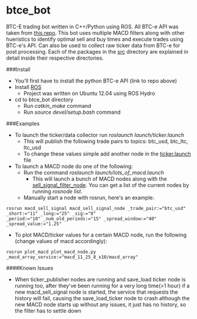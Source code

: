btce_bot
========

BTC-E trading bot written in C++/Python using ROS. All BTC-e API was taken from [this repo](https://github.com/alanmcintyre/btce-api). This bot uses multiple MACD filters along with other hueristics to identify optimal sell and buy times and execute trades using BTC-e's API. Can also be used to collect raw ticker data from BTC-e for post processing. Each of the packages in the [src](src) directory are explained in detail inside their respective directories.

###Install

- You'll first have to install the python BTC-e API (link to repo above)  
- Install [ROS](http://www.ros.org/install/)  
  - Project was written on Ubuntu 12.04 using ROS Hydro
- cd to btce_bot directory  
  - Run *catkin_make* command
  - Run *source devel/setup.bash* command

###Examples
- To launch the ticker/data collector run *roslaunch launch/ticker.launch*  
  - This will publish the following trade pairs to topics: btc_usd, btc_ltc, ltc_usd  
  - To change these values simple add another node in the [ticker.launch](launch/ticker.launch) file
- To launch a MACD node do one of the following:  
  - Run the command *roslaunch launch/lots_of_macd.launch*  
    - This will launch a bunch of MACD nodes along with the [sell_signal_filter_node](src/sell_signal_filter). You can get a list of the current nodes by running *rosnode list*.  
  - Manually start a node with rosrun, here's an example:
```
rosrun macd_sell_signal macd_sell_signal_node _trade_pair:="btc_usd" _short:="11" _long:="25" _sig:="8" 
_period:="10" _num_old_periods:="15" _spread_window:="40" _spread_value:="1.25"
```
- To plot MACD/ticker values for a certain MACD node, run the following (change values of macd accordingly):
```
rosrun plot_macd plot_macd_node.py _macd_array_service:="macd_11_25_8_x10/macd_array"
```

####Known Issues
- When ticker_publisher nodes are running and save_load ticker node is running too, after they've been running for a very long time(>1 hour) if a new macd_sell_signal node is started, the service that requests the history will fail, causing the save_load_ticker node to crash although the new MACD node starts up without any issues, it just has no history, so the filter has to settle down 
